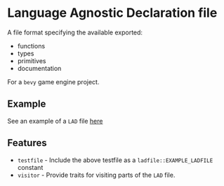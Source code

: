 # Language Agnostic Declaration file

A file format specifying the available exported:
- functions
- types
- primitives
- documentation

For a `bevy` game engine project.

## Example
See an example of a `LAD` file [here](./test_assets/test.lad.json)

## Features

- `testfile` - Include the above testfile as a `ladfile::EXAMPLE_LADFILE` constant
- `visitor` - Provide traits for visiting parts of the `LAD` file.